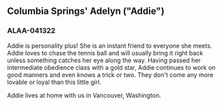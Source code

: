 ## Columbia Springs' Adelyn (\"Addie\")


### ALAA-041322


Addie is personality plus! She is an instant friend to everyone she meets. Addie loves to chase the tennis ball and will usually bring it right back unless something catches her eye along the way. Having passed her intermediate obedience class with a gold star, Addie continues to work on good manners and even knows a trick or two. They don't come any more lovable or loyal than this little girl.


Addie lives at home with us in Vancouver, Washington.
